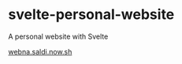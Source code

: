 # svelte-personal-website

A personal website with Svelte

[webna.saldi.now.sh](https://webna.saldi.now.sh/)
